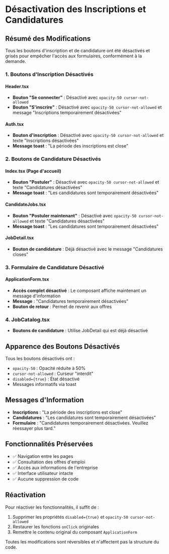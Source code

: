 # Désactivation des Inscriptions et Candidatures

## Résumé des Modifications

Tous les boutons d'inscription et de candidature ont été désactivés et grisés pour empêcher l'accès aux formulaires, conformément à la demande.

### 1. Boutons d'Inscription Désactivés

#### Header.tsx
- **Bouton "Se connecter"** : Désactivé avec `opacity-50 cursor-not-allowed`
- **Bouton "S'inscrire"** : Désactivé avec `opacity-50 cursor-not-allowed` et message "Inscriptions temporairement désactivées"

#### Auth.tsx
- **Bouton d'inscription** : Désactivé avec `opacity-50 cursor-not-allowed` et texte "Inscriptions désactivées"
- **Message toast** : "La période des inscriptions est close"

### 2. Boutons de Candidature Désactivés

#### Index.tsx (Page d'accueil)
- **Bouton "Postuler"** : Désactivé avec `opacity-50 cursor-not-allowed` et texte "Candidatures désactivées"
- **Message toast** : "Les candidatures sont temporairement désactivées"

#### CandidateJobs.tsx
- **Bouton "Postuler maintenant"** : Désactivé avec `opacity-50 cursor-not-allowed` et texte "Candidatures désactivées"
- **Message toast** : "Les candidatures sont temporairement désactivées"

#### JobDetail.tsx
- **Bouton de candidature** : Déjà désactivé avec le message "Candidatures closes"

### 3. Formulaire de Candidature Désactivé

#### ApplicationForm.tsx
- **Accès complet désactivé** : Le composant affiche maintenant un message d'information
- **Message** : "Candidatures temporairement désactivées"
- **Bouton de retour** : Permet de revenir aux offres

### 4. JobCatalog.tsx
- **Boutons de candidature** : Utilise JobDetail qui est déjà désactivé

## Apparence des Boutons Désactivés

Tous les boutons désactivés ont :
- `opacity-50` : Opacité réduite à 50%
- `cursor-not-allowed` : Curseur "interdit"
- `disabled={true}` : État désactivé
- Messages informatifs via toast

## Messages d'Information

- **Inscriptions** : "La période des inscriptions est close"
- **Candidatures** : "Les candidatures sont temporairement désactivées"
- **Formulaire** : "Candidatures temporairement désactivées. Veuillez réessayer plus tard."

## Fonctionnalités Préservées

- ✅ Navigation entre les pages
- ✅ Consultation des offres d'emploi
- ✅ Accès aux informations de l'entreprise
- ✅ Interface utilisateur intacte
- ✅ Aucune suppression de code

## Réactivation

Pour réactiver les fonctionnalités, il suffit de :
1. Supprimer les propriétés `disabled={true}` et `opacity-50 cursor-not-allowed`
2. Restaurer les fonctions `onClick` originales
3. Remettre le contenu original du composant `ApplicationForm`

Toutes les modifications sont réversibles et n'affectent pas la structure du code.
